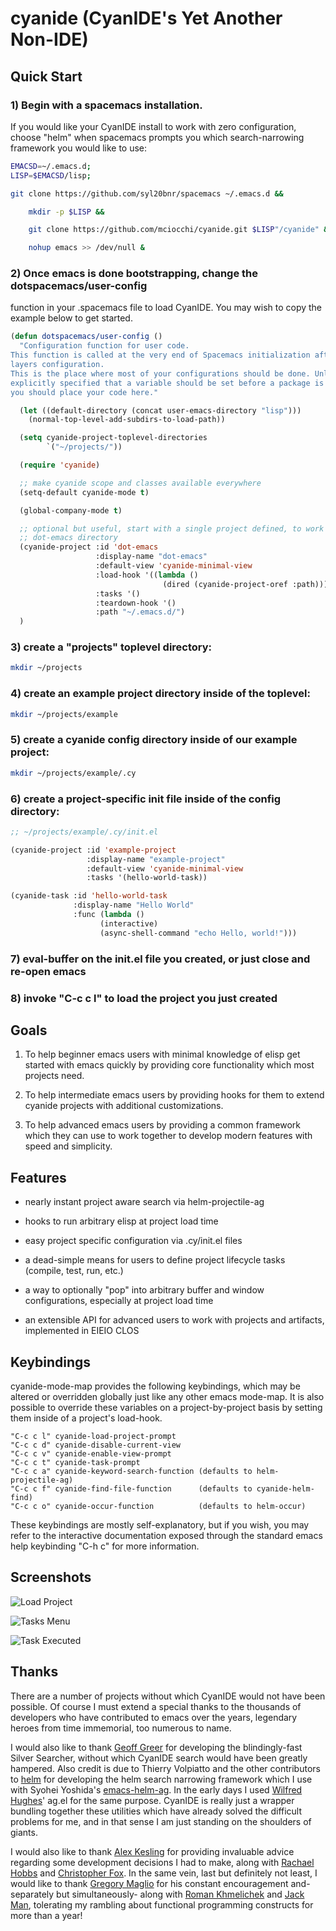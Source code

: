 # cyanide (CyanIDE's Yet Another Non-IDE)

## Quick Start

### 1) Begin with a spacemacs installation.

If you would like your CyanIDE install to work with zero configuration, choose
"helm" when spacemacs prompts you which search-narrowing framework you would
like to use:

```bash
EMACSD=~/.emacs.d;
LISP=$EMACSD/lisp;

git clone https://github.com/syl20bnr/spacemacs ~/.emacs.d &&

    mkdir -p $LISP &&

    git clone https://github.com/mciocchi/cyanide.git $LISP"/cyanide" &&

    nohup emacs >> /dev/null &
```

### 2) Once emacs is done bootstrapping, change the dotspacemacs/user-config
function in your .spacemacs file to load CyanIDE. You may wish to copy the
example below to get started.

```lisp
(defun dotspacemacs/user-config ()
  "Configuration function for user code.
This function is called at the very end of Spacemacs initialization after
layers configuration.
This is the place where most of your configurations should be done. Unless it is
explicitly specified that a variable should be set before a package is loaded,
you should place your code here."

  (let ((default-directory (concat user-emacs-directory "lisp")))
    (normal-top-level-add-subdirs-to-load-path))

  (setq cyanide-project-toplevel-directories
        `("~/projects/"))

  (require 'cyanide)

  ;; make cyanide scope and classes available everywhere
  (setq-default cyanide-mode t)

  (global-company-mode t)

  ;; optional but useful, start with a single project defined, to work inside of
  ;; dot-emacs directory
  (cyanide-project :id 'dot-emacs
                   :display-name "dot-emacs"
                   :default-view 'cyanide-minimal-view
                   :load-hook '((lambda ()
                                  (dired (cyanide-project-oref :path))))
                   :tasks '()
                   :teardown-hook '()
                   :path "~/.emacs.d/")
  )
```

### 3) create a "projects" toplevel directory:

```bash
mkdir ~/projects
```

### 4) create an example project directory inside of the toplevel:

```bash
mkdir ~/projects/example
```

### 5) create a cyanide config directory inside of our example project:

```bash
mkdir ~/projects/example/.cy
```

### 6) create a project-specific init file inside of the config directory:

```lisp
;; ~/projects/example/.cy/init.el

(cyanide-project :id 'example-project
                 :display-name "example-project"
                 :default-view 'cyanide-minimal-view
                 :tasks '(hello-world-task))

(cyanide-task :id 'hello-world-task
              :display-name "Hello World"
              :func (lambda ()
                    (interactive)
                    (async-shell-command "echo Hello, world!")))
```

### 7) eval-buffer on the init.el file you created, or just close and re-open emacs

### 8) invoke "C-c c l" to load the project you just created

## Goals

1) To help beginner emacs users with minimal knowledge of elisp get started
   with emacs quickly by providing core functionality which most projects need.

2) To help intermediate emacs users by providing hooks for them to extend
   cyanide projects with additional customizations.

3) To help advanced emacs users by providing a common framework which they can
   use to work together to develop modern features with speed and simplicity.

## Features

* nearly instant project aware search via helm-projectile-ag

* hooks to run arbitrary elisp at project load time

* easy project specific configuration via .cy/init.el files

* a dead-simple means for users to define project lifecycle tasks (compile,
  test, run, etc.)

* a way to optionally "pop" into arbitrary buffer and window configurations,
  especially at project load time

* an extensible API for advanced users to work with projects and artifacts,
  implemented in EIEIO CLOS

## Keybindings

cyanide-mode-map provides the following keybindings, which may be altered or
overridden globally just like any other emacs mode-map. It is also possible to
override these variables on a project-by-project basis by setting them inside of
a project's load-hook.

```
"C-c c l" cyanide-load-project-prompt
"C-c c d" cyanide-disable-current-view
"C-c c v" cyanide-enable-view-prompt
"C-c c t" cyanide-task-prompt
"C-c c a" cyanide-keyword-search-function (defaults to helm-projectile-ag)
"C-c c f" cyanide-find-file-function      (defaults to cyanide-helm-find)
"C-c c o" cyanide-occur-function          (defaults to helm-occur)
```

These keybindings are mostly self-explanatory, but if you wish, you may refer to
the interactive documentation exposed through the standard emacs help keybinding
"C-h c" for more information.

## Screenshots

![Load Project](https://i.imgur.com/z14mLs8.png "Load Project Prompt")

![Tasks Menu](https://i.imgur.com/76YKADT.png "Tasks Menu")

![Task Executed](https://i.imgur.com/IrLEIWF.png "Task Executed")

## Thanks

There are a number of projects without which CyanIDE would not have been
possible. Of course I must extend a special thanks to the thousands of
developers who have contributed to emacs over the years, legendary heroes from
time immemorial, too numerous to name.

I would also like to thank [Geoff Greer](https://github.com/ggreer) for
developing the blindingly-fast Silver Searcher, without which CyanIDE search
would have been greatly hampered. Also credit is due to Thierry Volpiatto and
the other contributors to [helm](https://emacs-helm.github.io/helm/) for
developing the helm search narrowing framework which I use with Syohei Yoshida's
[emacs-helm-ag](https://github.com/syohex/emacs-helm-ag). In the early days I
used [Wilfred Hughes](https://github.com/Wilfred)' ag.el for the same
purpose. CyanIDE is really just a wrapper bundling together these utilities
which have already solved the difficult problems for me, and in that sense I am
just standing on the shoulders of giants.

I would also like to thank [Alex Kesling](https://github.com/akesling) for
providing invaluable advice regarding some development decisions I had to make,
along with [Rachael Hobbs](https://github.com/rahobbs) and [Christopher
Fox](https://github.com/cdfox). In the same vein, last but definitely not least,
I would like to thank [Gregory Maglio](https://github.com/gmaglio) for his
constant encouragement and- separately but simultaneously- along with [Roman
Khmelichek](https://github.com/rkhmelichek) and [Jack
Man](https://github.com/jdotman), tolerating my rambling about functional
programming constructs for more than a year!

